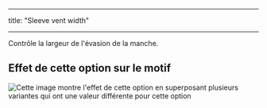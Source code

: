 - - -
title: "Sleeve vent width"
- - -

Contrôle la largeur de l'évasion de la manche.

## Effet de cette option sur le motif

![Cette image montre l'effet de cette option en superposant plusieurs variantes qui ont une valeur différente pour cette option](jaeger_sleeveventwidth_sample.svg "Effect of this option on the pattern")
